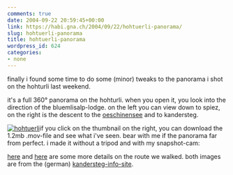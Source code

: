 ```yaml
---
comments: true
date: 2004-09-22 20:59:45+00:00
link: https://habi.gna.ch/2004/09/22/hohtuerli-panorama/
slug: hohtuerli-panorama
title: hohtuerli-panorama
wordpress_id: 624
categories:
- none
---
```


finally i found some time to do some (minor) tweaks to the panorama i shot on the hohturli last weekend.

it's a full 360° panorama on the hohturli. when you open it, you look into the direction of the bluemlisalp-lodge. on the left you can view down to spiez, on the right is the descent to the [oeschinensee](http://www.oeschinensee.ch/) and to kandersteg.

[![hohtuerli](https://habi.gna.ch/blog/images/hohtuerli-tm.jpg)](https://habi.gna.ch/blog/images/hohtuerli.mov)if you click on the thumbnail on the right, you can download the 1.2mb .mov-file and see what i've seen. bear with me if the panorama far from perfect. i made it without a tripod and with my snapshot-cam:

[here](http://www.kandersteg.ch/deutsch/sport/images/blumlisalp_karte.gif) and [here](http://www.kandersteg.ch/deutsch/sport/images/blumlisalp_profil.gif) are some more details on the route we walked. both images are from the (german) [kandersteg-info-site](http://www.kandersteg.ch/deutsch/sport/w_bluemlisalp.html).  

